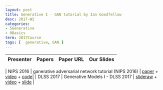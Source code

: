 ```yaml
---
layout: post
title: Generative I - GAN tutorial by Ian Goodfellow
desc: 2017-W2
categories:
- 5Generative
- 0Basics
term: 2017Course
tags: [  generative, GAN ]
---
```


| Presenter | Papers | Paper URL| Our Slides |
| -----: | ---------------------------: | :----- | :----- |
<!--header-->
| NIPS 2016 | ganerative adversarial network tutorial (NIPS 2016) | [paper](https://arxiv.org/abs/1701.00160) + [video](https://www.youtube.com/watch?v=AJVyzd0rqdc) + [code](https://github.com/hwalsuklee/tensorflow-generative-model-collections)|
| DLSS 2017 | Generative Models I - DLSS 2017 | [slideraw](https://drive.google.com/file/d/0ByUKRdiCDK7-bTgxTGoxYjQ4NW8/view) + [video](http://videolectures.net/deeplearning2017_goodfellow_generative_models/) + [slide](http://videolectures.net/site/normal_dl/tag=1129751/deeplearning2017_goodfellow_generative_models_01.pdf) |
